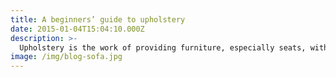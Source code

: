 ```yaml
---
title: A beginners’ guide to upholstery 
date: 2015-01-04T15:04:10.000Z
description: >-
  Upholstery is the work of providing furniture, especially seats, with padding, springs, webbing, and fabric or leather covers. The word upholstery comes from the Middle English word upholder,[1] which referred to an artisan who held up their goods. 
image: /img/blog-sofa.jpg
---
```


